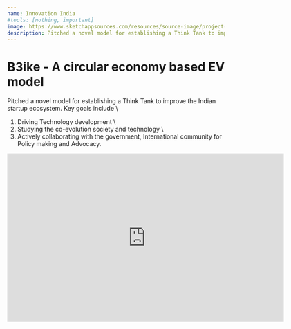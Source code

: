 ```yaml
---
name: Innovation India
#tools: [nothing, important]
image: https://www.sketchappsources.com/resources/source-image/project-neon-groove-music-ui.png
description: Pitched a novel model for establishing a Think Tank to improve the Indian startup ecosystem.
---
```

# B3ike - A circular economy based EV model



Pitched a novel model for establishing a Think Tank to improve the Indian startup ecosystem.
Key goals include \\
1) Driving Technology development \\
2) Studying the co-evolution society and technology \\
3) Actively collaborating with the government, International community for Policy making and Advocacy.


<p class="text-center"><iframe class="text-center" src="https://docs.google.com/presentation/d/e/2PACX-1vQ3ouveq-Y_8VYcGzNS0EWu5wF_W321RGz5FPNk22MSdk1a2mgdyCu8oWNG23SIsA/embed?start=false&loop=false&delayms=3000" frameborder="0" width="640" height="389" allowfullscreen="true" mozallowfullscreen="true" webkitallowfullscreen="true"></iframe></p>
